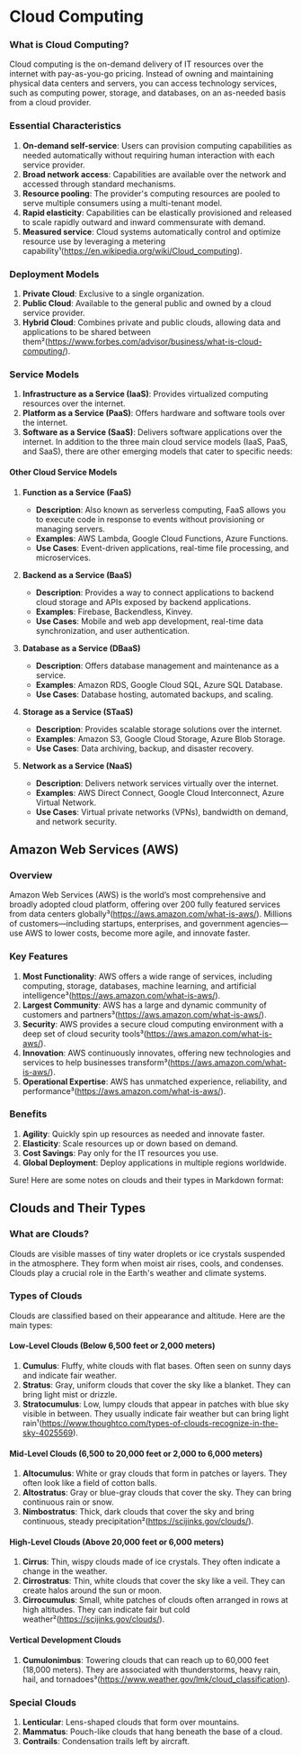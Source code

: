 # Cloud Computing

### What is Cloud Computing?

Cloud computing is the on-demand delivery of IT resources over the internet with pay-as-you-go pricing. Instead of owning and maintaining physical data centers and servers, you can access technology services, such as computing power, storage, and databases, on an as-needed basis from a cloud provider.

### Essential Characteristics

1. **On-demand self-service**: Users can provision computing capabilities as needed automatically without requiring human interaction with each service provider.
2. **Broad network access**: Capabilities are available over the network and accessed through standard mechanisms.
3. **Resource pooling**: The provider's computing resources are pooled to serve multiple consumers using a multi-tenant model.
4. **Rapid elasticity**: Capabilities can be elastically provisioned and released to scale rapidly outward and inward commensurate with demand.
5. **Measured service**: Cloud systems automatically control and optimize resource use by leveraging a metering capability¹(https://en.wikipedia.org/wiki/Cloud_computing).

### Deployment Models

1. **Private Cloud**: Exclusive to a single organization.
2. **Public Cloud**: Available to the general public and owned by a cloud service provider.
3. **Hybrid Cloud**: Combines private and public clouds, allowing data and applications to be shared between them²(https://www.forbes.com/advisor/business/what-is-cloud-computing/).

### Service Models

1. **Infrastructure as a Service (IaaS)**: Provides virtualized computing resources over the internet.
2. **Platform as a Service (PaaS)**: Offers hardware and software tools over the internet.
3. **Software as a Service (SaaS)**: Delivers software applications over the internet.
   In addition to the three main cloud service models (IaaS, PaaS, and SaaS), there are other emerging models that cater to specific needs:

#### Other Cloud Service Models

1. **Function as a Service (FaaS)**

    - **Description**: Also known as serverless computing, FaaS allows you to execute code in response to events without provisioning or managing servers.
    - **Examples**: AWS Lambda, Google Cloud Functions, Azure Functions.
    - **Use Cases**: Event-driven applications, real-time file processing, and microservices.

2. **Backend as a Service (BaaS)**

    - **Description**: Provides a way to connect applications to backend cloud storage and APIs exposed by backend applications.
    - **Examples**: Firebase, Backendless, Kinvey.
    - **Use Cases**: Mobile and web app development, real-time data synchronization, and user authentication.

3. **Database as a Service (DBaaS)**

    - **Description**: Offers database management and maintenance as a service.
    - **Examples**: Amazon RDS, Google Cloud SQL, Azure SQL Database.
    - **Use Cases**: Database hosting, automated backups, and scaling.

4. **Storage as a Service (STaaS)**

    - **Description**: Provides scalable storage solutions over the internet.
    - **Examples**: Amazon S3, Google Cloud Storage, Azure Blob Storage.
    - **Use Cases**: Data archiving, backup, and disaster recovery.

5. **Network as a Service (NaaS)**
    - **Description**: Delivers network services virtually over the internet.
    - **Examples**: AWS Direct Connect, Google Cloud Interconnect, Azure Virtual Network.
    - **Use Cases**: Virtual private networks (VPNs), bandwidth on demand, and network security.

## Amazon Web Services (AWS)

### Overview

Amazon Web Services (AWS) is the world’s most comprehensive and broadly adopted cloud platform, offering over 200 fully featured services from data centers globally³(https://aws.amazon.com/what-is-aws/). Millions of customers—including startups, enterprises, and government agencies—use AWS to lower costs, become more agile, and innovate faster.

### Key Features

1. **Most Functionality**: AWS offers a wide range of services, including computing, storage, databases, machine learning, and artificial intelligence³(https://aws.amazon.com/what-is-aws/).
2. **Largest Community**: AWS has a large and dynamic community of customers and partners³(https://aws.amazon.com/what-is-aws/).
3. **Security**: AWS provides a secure cloud computing environment with a deep set of cloud security tools³(https://aws.amazon.com/what-is-aws/).
4. **Innovation**: AWS continuously innovates, offering new technologies and services to help businesses transform³(https://aws.amazon.com/what-is-aws/).
5. **Operational Expertise**: AWS has unmatched experience, reliability, and performance³(https://aws.amazon.com/what-is-aws/).

### Benefits

1. **Agility**: Quickly spin up resources as needed and innovate faster.
2. **Elasticity**: Scale resources up or down based on demand.
3. **Cost Savings**: Pay only for the IT resources you use.
4. **Global Deployment**: Deploy applications in multiple regions worldwide.

Sure! Here are some notes on clouds and their types in Markdown format:

## Clouds and Their Types

### What are Clouds?

Clouds are visible masses of tiny water droplets or ice crystals suspended in the atmosphere. They form when moist air rises, cools, and condenses. Clouds play a crucial role in the Earth's weather and climate systems.

### Types of Clouds

Clouds are classified based on their appearance and altitude. Here are the main types:

#### Low-Level Clouds (Below 6,500 feet or 2,000 meters)

1. **Cumulus**: Fluffy, white clouds with flat bases. Often seen on sunny days and indicate fair weather.
2. **Stratus**: Gray, uniform clouds that cover the sky like a blanket. They can bring light mist or drizzle.
3. **Stratocumulus**: Low, lumpy clouds that appear in patches with blue sky visible in between. They usually indicate fair weather but can bring light rain¹(https://www.thoughtco.com/types-of-clouds-recognize-in-the-sky-4025569).

#### Mid-Level Clouds (6,500 to 20,000 feet or 2,000 to 6,000 meters)

1. **Altocumulus**: White or gray clouds that form in patches or layers. They often look like a field of cotton balls.
2. **Altostratus**: Gray or blue-gray clouds that cover the sky. They can bring continuous rain or snow.
3. **Nimbostratus**: Thick, dark clouds that cover the sky and bring continuous, steady precipitation²(https://scijinks.gov/clouds/).

#### High-Level Clouds (Above 20,000 feet or 6,000 meters)

1. **Cirrus**: Thin, wispy clouds made of ice crystals. They often indicate a change in the weather.
2. **Cirrostratus**: Thin, white clouds that cover the sky like a veil. They can create halos around the sun or moon.
3. **Cirrocumulus**: Small, white patches of clouds often arranged in rows at high altitudes. They can indicate fair but cold weather²(https://scijinks.gov/clouds/).

#### Vertical Development Clouds

1. **Cumulonimbus**: Towering clouds that can reach up to 60,000 feet (18,000 meters). They are associated with thunderstorms, heavy rain, hail, and tornadoes³(https://www.weather.gov/lmk/cloud_classification).

### Special Clouds

1. **Lenticular**: Lens-shaped clouds that form over mountains.
2. **Mammatus**: Pouch-like clouds that hang beneath the base of a cloud.
3. **Contrails**: Condensation trails left by aircraft.
